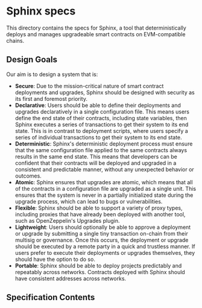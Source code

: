 # Sphinx specs

This directory contains the specs for Sphinx, a tool that deterministically deploys and manages upgradeable smart contracts on EVM-compatible chains.

## Design Goals

Our aim is to design a system that is:
* **Secure**: Due to the mission-critical nature of smart contract deployments and upgrades, Sphinx should be designed with security as its first and foremost priority.
* **Declarative**: Users should be able to define their deployments and upgrades declaratively in a single configuration file. This means users define the end state of their contracts, including state variables, then Sphinx executes a series of transactions to get their system to its end state. This is in contrast to deployment scripts, where users  specify a series of individual transactions to get their system to its end state.
* **Deterministic**: Sphinx's deterministic deployment process must ensure that the same configuration file applied to the same contracts always results in the same end state. This means that developers can be confident that their contracts will be deployed and upgraded in a consistent and predictable manner, without any unexpected behavior or outcomes.
* **Atomic**: Sphinx ensures that upgrades are atomic, which means that all of the contracts in a configuration file are upgraded as a single unit. This ensures that the system is never in a partially initialized state during the upgrade process, which can lead to bugs or vulnerabilities.
* **Flexible**: Sphinx should be able to support a variety of proxy types, including proxies that have already been deployed with another tool, such as OpenZeppelin's Upgrades plugin.
* **Lightweight**: Users should optionally be able to approve a deployment or upgrade by submitting a single tiny transaction on-chain from their multisig or governance. Once this occurs, the deployment or upgrade should be executed by a remote party in a quick and trustless manner. If users prefer to execute their deployments or upgrades themselves, they should have the option to do so.
* **Portable**: Sphinx should be able to deploy projects predictably and repeatably across networks. Contracts deployed with Sphinx should have consistent addresses across networks.

## Specification Contents

